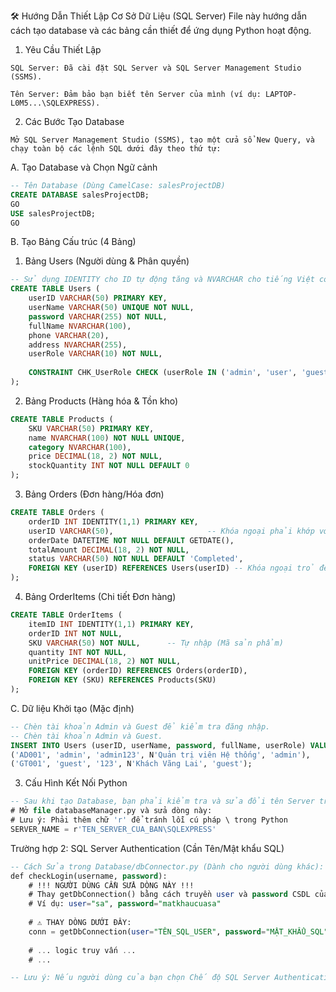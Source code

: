 🛠️ Hướng Dẫn Thiết Lập Cơ Sở Dữ Liệu (SQL Server)
File này hướng dẫn cách tạo database và các bảng cần thiết để ứng dụng Python hoạt động.

1. Yêu Cầu Thiết Lập
```
SQL Server: Đã cài đặt SQL Server và SQL Server Management Studio (SSMS).

Tên Server: Đảm bảo bạn biết tên Server của mình (ví dụ: LAPTOP-L0M5...\SQLEXPRESS).
```
2. Các Bước Tạo Database
```
Mở SQL Server Management Studio (SSMS), tạo một cửa sổ New Query, và chạy toàn bộ các lệnh SQL dưới đây theo thứ tự:
```
A. Tạo Database và Chọn Ngữ cảnh
```sql
-- Tên Database (Dùng CamelCase: salesProjectDB)
CREATE DATABASE salesProjectDB;
GO 
USE salesProjectDB;
GO
```

B. Tạo Bảng Cấu trúc (4 Bảng)
1. Bảng Users (Người dùng & Phân quyền)
```sql
-- Sử dụng IDENTITY cho ID tự động tăng và NVARCHAR cho tiếng Việt có dấu.
CREATE TABLE Users (
    userID VARCHAR(50) PRIMARY KEY,
    userName VARCHAR(50) UNIQUE NOT NULL, 
    password VARCHAR(255) NOT NULL,
    fullName NVARCHAR(100), 
    phone VARCHAR(20),
    address NVARCHAR(255), 
    userRole VARCHAR(10) NOT NULL,
    
    CONSTRAINT CHK_UserRole CHECK (userRole IN ('admin', 'user', 'guest'))
);
```
2. Bảng Products (Hàng hóa & Tồn kho)
```sql
CREATE TABLE Products (
    SKU VARCHAR(50) PRIMARY KEY,
    name NVARCHAR(100) NOT NULL UNIQUE, 
    category NVARCHAR(100), 
    price DECIMAL(18, 2) NOT NULL,
    stockQuantity INT NOT NULL DEFAULT 0
);
```
3. Bảng Orders (Đơn hàng/Hóa đơn)
```sql
CREATE TABLE Orders (
    orderID INT IDENTITY(1,1) PRIMARY KEY,
    userID VARCHAR(50),                     -- Khóa ngoại phải khớp với Users.userID (VARCHAR)
    orderDate DATETIME NOT NULL DEFAULT GETDATE(),
    totalAmount DECIMAL(18, 2) NOT NULL,
    status VARCHAR(50) NOT NULL DEFAULT 'Completed',
    FOREIGN KEY (userID) REFERENCES Users(userID) -- Khóa ngoại trỏ đến Users.userID mới
);
```
4. Bảng OrderItems (Chi tiết Đơn hàng)
```sql
CREATE TABLE OrderItems (
    itemID INT IDENTITY(1,1) PRIMARY KEY,
    orderID INT NOT NULL,   
    SKU VARCHAR(50) NOT NULL,      -- Tự nhập (Mã sản phẩm)
    quantity INT NOT NULL,
    unitPrice DECIMAL(18, 2) NOT NULL,
    FOREIGN KEY (orderID) REFERENCES Orders(orderID),
    FOREIGN KEY (SKU) REFERENCES Products(SKU)
);
```
C. Dữ liệu Khởi tạo (Mặc định)
```sql
-- Chèn tài khoản Admin và Guest để kiểm tra đăng nhập.
-- Chèn tài khoản Admin và Guest.
INSERT INTO Users (userID, userName, password, fullName, userRole) VALUES
('AD001', 'admin', 'admin123', N'Quản trị viên Hệ thống', 'admin'),
('GT001', 'guest', '123', N'Khách Vãng Lai', 'guest');
```
3. Cấu Hình Kết Nối Python
```sql
-- Sau khi tạo Database, bạn phải kiểm tra và sửa đổi tên Server trong file Database/dbConnector.py:
# Mở file databaseManager.py và sửa dòng này:
# Lưu ý: Phải thêm chữ 'r' để tránh lỗi cú pháp \ trong Python
SERVER_NAME = r'TEN_SERVER_CUA_BAN\SQLEXPRESS'
```


Trường hợp 2: SQL Server Authentication (Cần Tên/Mật khẩu SQL)
```sql
-- Cách Sửa trong Database/dbConnector.py (Dành cho người dùng khác):
def checkLogin(username, password):
    # !!! NGƯỜI DÙNG CẦN SỬA DÒNG NÀY !!!
    # Thay getDbConnection() bằng cách truyền user và password CSDL của họ
    # Ví dụ: user="sa", password="matkhaucuasa"
    
    # ⚠️ THAY DÒNG DƯỚI ĐÂY:
    conn = getDbConnection(user="TÊN_SQL_USER", password="MẬT_KHẨU_SQL") 
    
    # ... logic truy vấn ...
    # ...

-- Lưu ý: Nếu người dùng của bạn chọn Chế độ SQL Server Authentication, họ phải đảm bảo rằng server đã được cấu hình sang Mixed Mode và giao thức TCP/IP đã được bật.
```